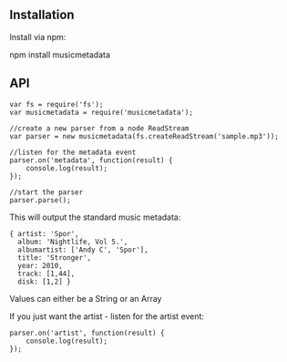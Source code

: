 Installation
------------

Install via npm:

npm install musicmetadata

API
-----------------

    var fs = require('fs');
    var musicmetadata = require('musicmetadata');
    
    //create a new parser from a node ReadStream
    var parser = new musicmetadata(fs.createReadStream('sample.mp3'));
    
    //listen for the metadata event
    parser.on('metadata', function(result) {
        console.log(result);
    });
    
    //start the parser
    parser.parse();


This will output the standard music metadata:

    { artist: 'Spor',
      album: 'Nightlife, Vol 5.',
      albumartist: ['Andy C', 'Spor'],
      title: 'Stronger',
      year: 2010,
      track: [1,44],
      disk: [1,2] }
      
Values can either be a String or an Array
      
If you just want the artist - listen for the artist event:

    parser.on('artist', function(result) {
        console.log(result);
    });